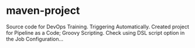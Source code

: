 # maven-project
Source code for DevOps Training. Triggering Automatically.
Created project for Pipeline as a Code; Groovy Scripting.
Check using DSL script option in the Job Configuration...
